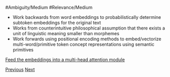#Ambiguity/Medium
#Relevance/Medium

- Work backwards from word embeddings to probabilistically determine subtoken embeddings for the original text
- Works from counterintuitive philosophical assumption that there exists a unit of linguistic meaning smaller than morphemes
- Work forwards using positional encoding methods to embed/vectorize multi-word/primitive token concept representations using semantic primitives

[Feed the embeddings into a multi-head attention module](Multi-Head-Attention-Mechanism)

[Previous](Embedding-Text-as-Ontology-Subgraph-Activations)
[Next](Token-Transition-Modelling.md)